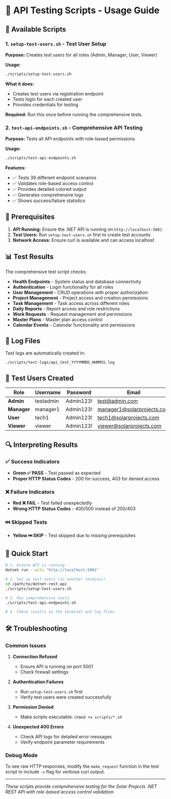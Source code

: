 # 🧪 API Testing Scripts - Usage Guide

## 📁 Available Scripts

### 1. `setup-test-users.sh` - Test User Setup
**Purpose:** Creates test users for all roles (Admin, Manager, User, Viewer)

**Usage:**
```bash
./scripts/setup-test-users.sh
```

**What it does:**
- Creates test users via registration endpoint
- Tests login for each created user
- Provides credentials for testing

**Required:** Run this once before running the comprehensive tests.

### 2. `test-api-endpoints.sh` - Comprehensive API Testing
**Purpose:** Tests all API endpoints with role-based permissions

**Usage:**
```bash
./scripts/test-api-endpoints.sh
```

**Features:**
- ✅ Tests 39 different endpoint scenarios
- ✅ Validates role-based access control
- ✅ Provides detailed colored output
- ✅ Generates comprehensive logs
- ✅ Shows success/failure statistics

## 🔧 Prerequisites

1. **API Running:** Ensure the .NET API is running on `http://localhost:5001`
2. **Test Users:** Run `setup-test-users.sh` first to create test accounts
3. **Network Access:** Ensure curl is available and can access localhost

## 📊 Test Results

The comprehensive test script checks:

- **Health Endpoints** - System status and database connectivity
- **Authentication** - Login functionality for all roles
- **User Management** - CRUD operations with proper authorization
- **Project Management** - Project access and creation permissions
- **Task Management** - Task access across different roles
- **Daily Reports** - Report access and role restrictions
- **Work Requests** - Request management and permissions
- **Master Plans** - Master plan access control
- **Calendar Events** - Calendar functionality and permissions

## 📝 Log Files

Test logs are automatically created in:
```
./scripts/test-logs/api_test_YYYYMMDD_HHMMSS.log
```

## 🎯 Test Users Created

| Role | Username | Password | Email |
|------|----------|----------|--------|
| **Admin** | testadmin | Admin123! | test@admin.com |
| **Manager** | manager1 | Admin123! | manager1@solarprojects.com |
| **User** | tech1 | Admin123! | tech1@solarprojects.com |
| **Viewer** | viewer | Admin123! | viewer@solarprojects.com |

## 🔍 Interpreting Results

### ✅ Success Indicators
- **Green ✅ PASS** - Test passed as expected
- **Proper HTTP Status Codes** - 200 for success, 403 for denied access

### ❌ Failure Indicators
- **Red ❌ FAIL** - Test failed unexpectedly
- **Wrong HTTP Status Codes** - 400/500 instead of 200/403

### ⏭️ Skipped Tests
- **Yellow ⏭️ SKIP** - Test skipped due to missing prerequisites

## 🚀 Quick Start

```bash
# 1. Ensure API is running
dotnet run --urls "http://localhost:5001"

# 2. Set up test users (in another terminal)
cd /path/to/dotnet-rest-api
./scripts/setup-test-users.sh

# 3. Run comprehensive tests
./scripts/test-api-endpoints.sh

# 4. Check results in the terminal and log files
```

## 🛠️ Troubleshooting

### Common Issues

1. **Connection Refused**
   - Ensure API is running on port 5001
   - Check firewall settings

2. **Authentication Failures**
   - Run `setup-test-users.sh` first
   - Verify test users were created successfully

3. **Permission Denied**
   - Make scripts executable: `chmod +x scripts/*.sh`

4. **Unexpected 400 Errors**
   - Check API logs for detailed error messages
   - Verify endpoint parameter requirements

### Debug Mode

To see raw HTTP responses, modify the `make_request` function in the test script to include `-v` flag for verbose curl output.

---

*These scripts provide comprehensive testing for the Solar Projects .NET REST API with role-based access control validation.*
